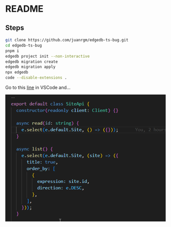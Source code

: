 # README

## Steps

```sh
git clone https://github.com/juanrgm/edgedb-ts-bug.git
cd edgedb-ts-bug
pnpm i
edgedb project init --non-interactive
edgedb migration create
edgedb migration apply
npx edgedb
code --disable-extensions .
```

Go to this [line](https://github.com/juanrgm/edgedb-ts-bug/blob/main/src/index.ts#L8) in VSCode and...

![alt text](code.gif)
